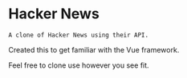 # Hacker News

    A clone of Hacker News using their API.

Created this to get familiar with the Vue framework.

Feel free to clone use however you see fit.